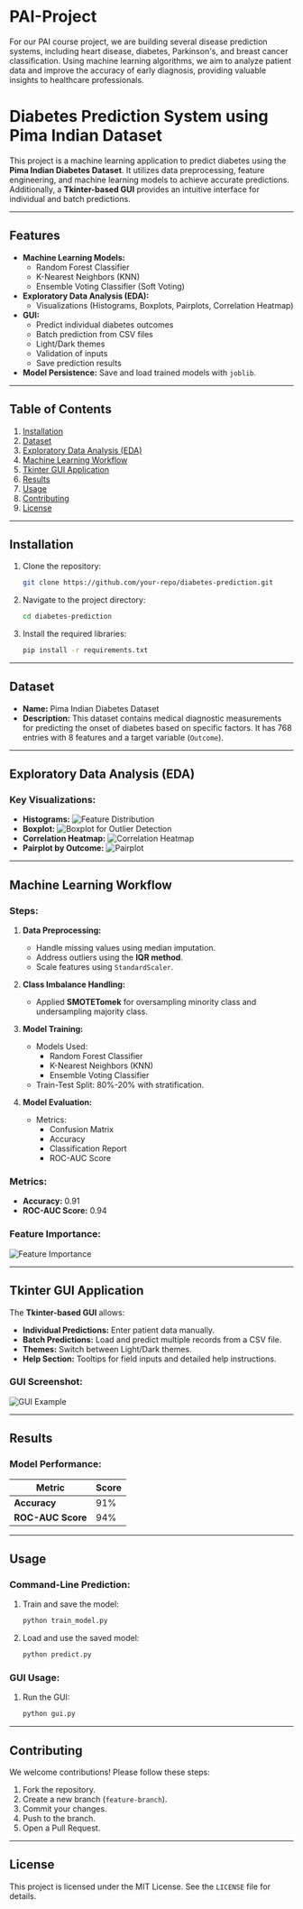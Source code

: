 # PAI-Project
For our PAI course project, we are building several disease prediction systems, including heart disease, diabetes, Parkinson's, and breast cancer classification. Using machine learning algorithms, we aim to analyze patient data and improve the accuracy of early diagnosis, providing valuable insights to healthcare professionals.
# Diabetes Prediction System using Pima Indian Dataset

This project is a machine learning application to predict diabetes using the **Pima Indian Diabetes Dataset**. It utilizes data preprocessing, feature engineering, and machine learning models to achieve accurate predictions. Additionally, a **Tkinter-based GUI** provides an intuitive interface for individual and batch predictions.

---

## Features
- **Machine Learning Models:**
  - Random Forest Classifier
  - K-Nearest Neighbors (KNN)
  - Ensemble Voting Classifier (Soft Voting)
- **Exploratory Data Analysis (EDA):**
  - Visualizations (Histograms, Boxplots, Pairplots, Correlation Heatmap)
- **GUI:**
  - Predict individual diabetes outcomes
  - Batch prediction from CSV files
  - Light/Dark themes
  - Validation of inputs
  - Save prediction results
- **Model Persistence:** Save and load trained models with `joblib`.

---

## Table of Contents
1. [Installation](#installation)
2. [Dataset](#dataset)
3. [Exploratory Data Analysis (EDA)](#exploratory-data-analysis-eda)
4. [Machine Learning Workflow](#machine-learning-workflow)
5. [Tkinter GUI Application](#tkinter-gui-application)
6. [Results](#results)
7. [Usage](#usage)
8. [Contributing](#contributing)
9. [License](#license)

---

## Installation
1. Clone the repository:
    ```bash
    git clone https://github.com/your-repo/diabetes-prediction.git
    ```
2. Navigate to the project directory:
    ```bash
    cd diabetes-prediction
    ```
3. Install the required libraries:
    ```bash
    pip install -r requirements.txt
    ```

---

## Dataset
- **Name:** Pima Indian Diabetes Dataset
- **Description:** This dataset contains medical diagnostic measurements for predicting the onset of diabetes based on specific factors. It has 768 entries with 8 features and a target variable (`Outcome`).

---

## Exploratory Data Analysis (EDA)
### Key Visualizations:
- **Histograms:**
  ![Feature Distribution](./images/histogram.png)
- **Boxplot:**
  ![Boxplot for Outlier Detection](./images/boxplot.png)
- **Correlation Heatmap:**
  ![Correlation Heatmap](./images/heatmap.png)
- **Pairplot by Outcome:**
  ![Pairplot](./images/pairplot.png)

---

## Machine Learning Workflow
### Steps:
1. **Data Preprocessing:**
   - Handle missing values using median imputation.
   - Address outliers using the **IQR method**.
   - Scale features using `StandardScaler`.

2. **Class Imbalance Handling:**
   - Applied **SMOTETomek** for oversampling minority class and undersampling majority class.

3. **Model Training:**
   - Models Used:
     - Random Forest Classifier
     - K-Nearest Neighbors (KNN)
     - Ensemble Voting Classifier
   - Train-Test Split: 80%-20% with stratification.

4. **Model Evaluation:**
   - Metrics:
     - Confusion Matrix
     - Accuracy
     - Classification Report
     - ROC-AUC Score

### Metrics:
- **Accuracy:** 0.91
- **ROC-AUC Score:** 0.94

### Feature Importance:
![Feature Importance](./images/feature_importance.png)

---

## Tkinter GUI Application
The **Tkinter-based GUI** allows:
- **Individual Predictions:** Enter patient data manually.
- **Batch Predictions:** Load and predict multiple records from a CSV file.
- **Themes:** Switch between Light/Dark themes.
- **Help Section:** Tooltips for field inputs and detailed help instructions.

### GUI Screenshot:
![GUI Example](./images/gui_example.png)

---

## Results
### Model Performance:
| Metric               | Score  |
|----------------------|--------|
| **Accuracy**         | 91%    |
| **ROC-AUC Score**    | 94%    |

---

## Usage
### Command-Line Prediction:
1. Train and save the model:
    ```bash
    python train_model.py
    ```
2. Load and use the saved model:
    ```bash
    python predict.py
    ```

### GUI Usage:
1. Run the GUI:
    ```bash
    python gui.py
    ```

---

## Contributing
We welcome contributions! Please follow these steps:
1. Fork the repository.
2. Create a new branch (`feature-branch`).
3. Commit your changes.
4. Push to the branch.
5. Open a Pull Request.

---

## License
This project is licensed under the MIT License. See the `LICENSE` file for details.
